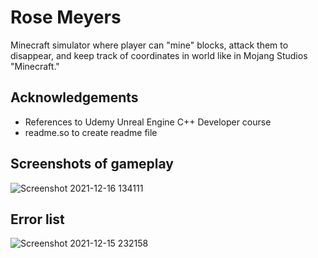 # Rose Meyers

 Minecraft simulator where player can "mine" blocks, attack them to disappear, and keep track of coordinates in world like in Mojang Studios "Minecraft."
 
## Acknowledgements

- References to Udemy Unreal Engine C++ Developer course
- readme.so to create readme file

## Screenshots of gameplay
![Screenshot 2021-12-16 134111](https://user-images.githubusercontent.com/80491169/146429861-c70a4151-0493-4609-ab15-fc43230847a7.png)

## Error list
![Screenshot 2021-12-15 232158](https://user-images.githubusercontent.com/80491169/146429872-c6904ff7-dfed-4a4a-bd27-20756d802c3c.png)
